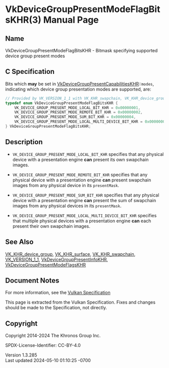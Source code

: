 # VkDeviceGroupPresentModeFlagBitsKHR(3) Manual Page

## Name

VkDeviceGroupPresentModeFlagBitsKHR - Bitmask specifying supported
device group present modes



## <a href="#_c_specification" class="anchor"></a>C Specification

Bits which **may** be set in
[VkDeviceGroupPresentCapabilitiesKHR](https://registry.khronos.org/vulkan/specs/1.3-extensions/man/html/VkDeviceGroupPresentCapabilitiesKHR.html)::`modes`,
indicating which device group presentation modes are supported, are:

``` c
// Provided by VK_VERSION_1_1 with VK_KHR_swapchain, VK_KHR_device_group with VK_KHR_surface
typedef enum VkDeviceGroupPresentModeFlagBitsKHR {
    VK_DEVICE_GROUP_PRESENT_MODE_LOCAL_BIT_KHR = 0x00000001,
    VK_DEVICE_GROUP_PRESENT_MODE_REMOTE_BIT_KHR = 0x00000002,
    VK_DEVICE_GROUP_PRESENT_MODE_SUM_BIT_KHR = 0x00000004,
    VK_DEVICE_GROUP_PRESENT_MODE_LOCAL_MULTI_DEVICE_BIT_KHR = 0x00000008,
} VkDeviceGroupPresentModeFlagBitsKHR;
```

## <a href="#_description" class="anchor"></a>Description

- `VK_DEVICE_GROUP_PRESENT_MODE_LOCAL_BIT_KHR` specifies that any
  physical device with a presentation engine **can** present its own
  swapchain images.

- `VK_DEVICE_GROUP_PRESENT_MODE_REMOTE_BIT_KHR` specifies that any
  physical device with a presentation engine **can** present swapchain
  images from any physical device in its `presentMask`.

- `VK_DEVICE_GROUP_PRESENT_MODE_SUM_BIT_KHR` specifies that any physical
  device with a presentation engine **can** present the sum of swapchain
  images from any physical devices in its `presentMask`.

- `VK_DEVICE_GROUP_PRESENT_MODE_LOCAL_MULTI_DEVICE_BIT_KHR` specifies
  that multiple physical devices with a presentation engine **can** each
  present their own swapchain images.

## <a href="#_see_also" class="anchor"></a>See Also

[VK_KHR_device_group](https://registry.khronos.org/vulkan/specs/1.3-extensions/man/html/VK_KHR_device_group.html),
[VK_KHR_surface](https://registry.khronos.org/vulkan/specs/1.3-extensions/man/html/VK_KHR_surface.html),
[VK_KHR_swapchain](https://registry.khronos.org/vulkan/specs/1.3-extensions/man/html/VK_KHR_swapchain.html),
[VK_VERSION_1_1](https://registry.khronos.org/vulkan/specs/1.3-extensions/man/html/VK_VERSION_1_1.html),
[VkDeviceGroupPresentInfoKHR](https://registry.khronos.org/vulkan/specs/1.3-extensions/man/html/VkDeviceGroupPresentInfoKHR.html),
[VkDeviceGroupPresentModeFlagsKHR](https://registry.khronos.org/vulkan/specs/1.3-extensions/man/html/VkDeviceGroupPresentModeFlagsKHR.html)

## <a href="#_document_notes" class="anchor"></a>Document Notes

For more information, see the <a
href="https://registry.khronos.org/vulkan/specs/1.3-extensions/html/vkspec.html#VkDeviceGroupPresentModeFlagBitsKHR"
target="_blank" rel="noopener">Vulkan Specification</a>

This page is extracted from the Vulkan Specification. Fixes and changes
should be made to the Specification, not directly.

## <a href="#_copyright" class="anchor"></a>Copyright

Copyright 2014-2024 The Khronos Group Inc.

SPDX-License-Identifier: CC-BY-4.0

Version 1.3.285  
Last updated 2024-05-10 01:10:25 -0700
